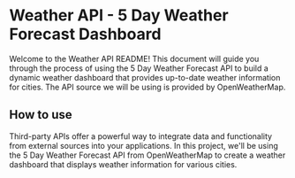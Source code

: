 # Weather API - 5 Day Weather Forecast Dashboard

Welcome to the Weather API README! 
This document will guide you through the process of using the 5 Day Weather Forecast API to build a dynamic weather dashboard that provides up-to-date weather information for cities. The API source we will be using is provided by OpenWeatherMap.

## How to use
Third-party APIs offer a powerful way to integrate data and functionality from external sources into your applications. 
In this project, we'll be using the 5 Day Weather Forecast API from OpenWeatherMap to create a weather dashboard that displays weather information for various cities.
